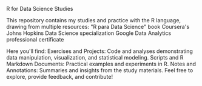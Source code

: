 R for Data Science Studies

This repository contains my studies and practice with the R language, drawing from multiple resources:
"R para Data Science" book
Coursera's Johns Hopkins Data Science specialization
Google Data Analytics professional certificate

Here you'll find:
Exercises and Projects: Code and analyses demonstrating data manipulation, visualization, and statistical modeling.
Scripts and R Markdown Documents: Practical examples and experiments in R.
Notes and Annotations: Summaries and insights from the study materials.
Feel free to explore, provide feedback, and contribute!
